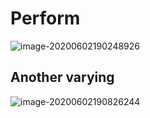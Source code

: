 # Perform 

![image-20200602190248926](C:\Users\ADMIN\GitHub\dlthomass.github.io\images\image-20200602190248926.png)

## Another varying





![image-20200602190826244](C:\Users\ADMIN\GitHub\dlthomass.github.io\images\image-20200602190826244.png)

